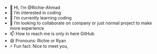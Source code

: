 - 👋 Hi, I’m @Richie-Ahmad
- 👀 I’m interested in coding 
- 🌱 I’m currently learning coding
- 💞️ I’m looking to collaborate on company or just normal project to make more experience
- 📫 How to reach me is only in here GitHub
- 😄 Pronouns: Richie or Ryan
- ⚡ Fun fact: Nice to meet you, 

